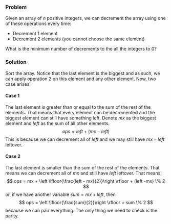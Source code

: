 ### Problem
Given an array of $n$ positive integers, we can decrement the array using one of these operations every time:
- Decrement 1 element
- Decrement 2 elements (you cannot choose the same element)

What is the minimum number of decrements to the all the integers to 0?

### Solution
Sort the array. Notice that the last element is the biggest and as such, we can apply operation 2 on this element and any other element. Now, two case arises:
#### Case 1
The last element is greater than or equal to the sum of the rest of the elements. That means that every element can be decremented and the biggest element can still have something left. Denote $mx$ as the biggest element and $left$ as the sum of all other elements. 
$$
ops = left + (mx-left)
$$
This is because we can decrement all of $left$ and we may still have $mx-left$ leftover.

#### Case 2
The last element is smaller than the sum of the rest of the elements. That means we can decrement all of $mx$ and still have $left$ leftover. That means:
$$
ops = mx + \left \lfloor{\frac{left - mx}{2}}\right \rfloor + (left -mx) \% 2
$$
or, if we have another variable $sum=mx+left$, then
$$
ops = 
\left \lfloor{\frac{sum}{2}}\right \rfloor + sum \% 2
$$
because we can pair everything. The only thing we need to check is the parity.